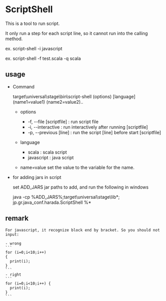# ScriptShell

This is a tool to run script. 

It only run a step for each script line, so it cannot run into the calling method. 

ex. script-shell -i javascript

ex. script-shell -f test.scala -q scala

## usage

- Command

    target\universal\stage\bin\script-shell (options) \[language] (name1=value1) (name2=value2)..

    - options
        - -f, --file \[scriptfile] : run script file
        - -i, --interactive : run interactively after running [scriptfile]
        - -p, --previous \[line] : run the script \[line] before start \[scriptfile]

    - language
        - scala : scala script
        - javascript : java script

    - name=value
        set the value to the variable for the name.

- for adding jars in script

    set ADD_JARS jar paths to add, and run the following in windows

    java -cp %ADD_JARS%;target\universal\stage\lib\*; jp.gr.java_conf.harada.ScriptShell %*


## remark

    For javascript, it recognize block end by bracket. So you should not input:

    - wrong
    ```
    for (i=0;i<10;i++)
    {
      print(i);
    }
    ```
    - right
    ```
    for (i=0;i<10;i++) {
      print(i);
    }
    ```